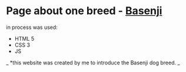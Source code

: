 # Page about one breed - [Basenji](https://elster-qa.github.io/Basenji/)

in process was used:
* HTML 5
* CSS 3
* JS

_ *this website was created by me to introduce the Basenji dog breed. _
